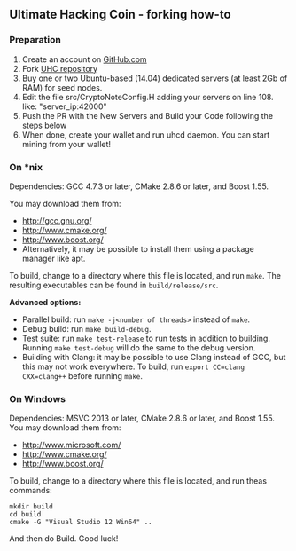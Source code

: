 ## Ultimate Hacking Coin - forking how-to

### Preparation

1. Create an account on [GitHub.com](github.com)
2. Fork [UHC repository](https://github.com/leonardomn/uhc)
3. Buy one or two Ubuntu-based (14.04) dedicated servers (at least 2Gb of RAM) for seed nodes. 
4. Edit the file src/CryptoNoteConfig.H adding your servers on line 108. like: "server_ip:42000"
5. Push the PR with the New Servers and Build your Code following the steps below
6. When done, create your wallet and run uhcd daemon. You can start mining from your wallet!

### On *nix

Dependencies: GCC 4.7.3 or later, CMake 2.8.6 or later, and Boost 1.55.

You may download them from:

* http://gcc.gnu.org/
* http://www.cmake.org/
* http://www.boost.org/
* Alternatively, it may be possible to install them using a package manager like apt. 

To build, change to a directory where this file is located, and run `make`. The resulting executables can be found in `build/release/src`.

**Advanced options:**

* Parallel build: run `make -j<number of threads>` instead of `make`.
* Debug build: run `make build-debug`.
* Test suite: run `make test-release` to run tests in addition to building. Running `make test-debug` will do the same to the debug version.
* Building with Clang: it may be possible to use Clang instead of GCC, but this may not work everywhere. To build, run `export CC=clang CXX=clang++` before running `make`.

### On Windows
Dependencies: MSVC 2013 or later, CMake 2.8.6 or later, and Boost 1.55. You may download them from:

* http://www.microsoft.com/
* http://www.cmake.org/
* http://www.boost.org/

To build, change to a directory where this file is located, and run theas commands: 
```
mkdir build
cd build
cmake -G "Visual Studio 12 Win64" ..
```

And then do Build.
Good luck!